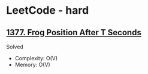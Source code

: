# LeetCode - hard

## [1377. Frog Position After T Seconds](https://leetcode.com/problems/frog-position-after-t-seconds)

Solved

* Complexity: O(V)
* Memory: O(V)
